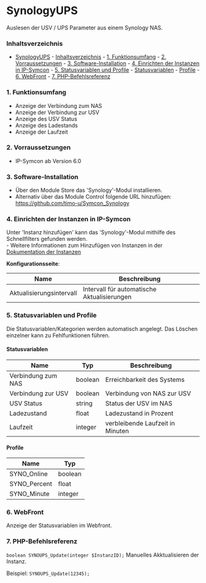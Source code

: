 # SynologyUPS
Auslesen der USV / UPS Parameter aus einem Synology NAS.

### Inhaltsverzeichnis

- [SynologyUPS](#synologyups)
		- [Inhaltsverzeichnis](#inhaltsverzeichnis)
		- [1. Funktionsumfang](#1-funktionsumfang)
		- [2. Vorraussetzungen](#2-vorraussetzungen)
		- [3. Software-Installation](#3-software-installation)
		- [4. Einrichten der Instanzen in IP-Symcon](#4-einrichten-der-instanzen-in-ip-symcon)
		- [5. Statusvariablen und Profile](#5-statusvariablen-und-profile)
			- [Statusvariablen](#statusvariablen)
			- [Profile](#profile)
		- [6. WebFront](#6-webfront)
		- [7. PHP-Befehlsreferenz](#7-php-befehlsreferenz)

### 1. Funktionsumfang


* Anzeige der Verbindung zum NAS
* Anzeige der Verbindung zur USV
* Anzeige des USV Status
* Anzeige des Ladestands
* Anzeige der Laufzeit


### 2. Vorraussetzungen

- IP-Symcon ab Version 6.0

### 3. Software-Installation

* Über den Module Store das 'Synology'-Modul installieren.
* Alternativ über das Module Control folgende URL hinzufügen: https://github.com/timo-u/Symcon_Synology

### 4. Einrichten der Instanzen in IP-Symcon

 Unter 'Instanz hinzufügen' kann das 'Synology'-Modul mithilfe des Schnellfilters gefunden werden.  
	- Weitere Informationen zum Hinzufügen von Instanzen in der [Dokumentation der Instanzen](https://www.symcon.de/service/dokumentation/konzepte/instanzen/#Instanz_hinzufügen)

__Konfigurationsseite__:

Name     | Beschreibung
-------- | ------------------
 Aktualisierungsintervall   | Intervall für automatische Aktualisierungen 

### 5. Statusvariablen und Profile

Die Statusvariablen/Kategorien werden automatisch angelegt. Das Löschen einzelner kann zu Fehlfunktionen führen.

#### Statusvariablen

Name   | Typ     | Beschreibung
------ | ------- | ------------
Verbindung zum NAS	| boolean | Erreichbarkeit des Systems 
Verbindung zur USV	| boolean | Verbindung von NAS zur USV
USV Status    | string  | Status der USV im NAS
Ladezustand    | float   | Ladezustand in Prozent
Laufzeit             | integer | verbleibende Laufzeit in Minuten



#### Profile

Name   | Typ
------ | -------
SYNO_Online          | boolean
SYNO_Percent         | float
SYNO_Minute            | integer

### 6. WebFront


Anzeige der Statusvariablen im Webfront.

### 7. PHP-Befehlsreferenz

`boolean SYNOUPS_Update(integer $InstanzID);`
Manuelles Akktualisieren der Instanz. 

Beispiel:
`SYNOUPS_Update(12345);`